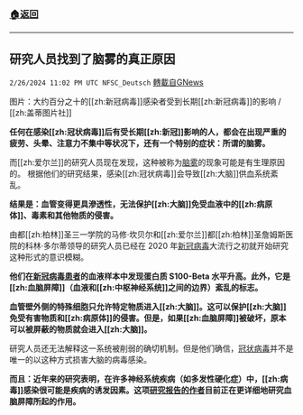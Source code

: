 ###  [:house:返回](README.md)
---


## 研究人员找到了脑雾的真正原因
`2/26/2024 11:02 PM UTC NFSC_Deutsch` [轉載自GNews](https://gnews.org/articles/2343409)

图片：大约百分之十的[[zh:新冠病毒]]感染者受到长期[[zh:新冠病毒]]的影响 / [[zh:盖蒂图片社]]

**任何在感染[[zh:冠状病毒]]后有受长期[[zh:新冠]]影响的人，都会在出现严重的疲劳、头晕、注意力不集中等状况下，还有一个特别的症状：所谓的脑雾。**


而[[zh:爱尔兰]]的研究人员现在发现，这种被称为[脑雾](https://www.bild.de/bild-plus/ratgeber/2023/ratgeber/bei-konzentrations-problemen-das-koennen-die-ursachen-fuer-hirnnebel-sein-85765594.bild.html)的现象可能是有生理原因的。 根据他们的研究结果，感染[[zh:冠状病毒]]会导致[[zh:大脑]]供血系统紊乱。


**结果是：血管变得更具滲透性，无法保护[[zh:大脑]]免受血液中的[[zh:病原体]]、毒素和其他物质的侵害。**


由都[[zh:柏林]]圣三一学院的马修·坎贝尔和[[zh:爱尔兰]]都[[zh:柏林]]圣詹姆斯医院的科林·多尔蒂领导的研究人员已经在 2020 年[新冠病毒](https://www.bild.de/news/corona/coronavirus/corona-69368756.bild.html)大流行之初就开始研究这种形式的意识模糊。


**他们在[新冠病毒患者](https://www.bild.de/bild-plus/ratgeber/2022/ratgeber/long-covid-studie-es-gibt-62-symptome-wie-haarausfall-und-heiserkeit-80815028.bild.html?t_ref=https%253A%252F%252Fwww.google.com%252F)的血液样本中发现蛋白质 S100-Beta 水平升高。此外，它是[[zh:血脑屏障]]（血液和[[zh:中枢神经系统]]之间的边界）紊乱的标志。**
  

**血管壁外侧的特殊细胞只允许特定物质进入[[zh:大脑]]。这可以保护[[zh:大脑]]免受有害物质和[[zh:病原体]]的侵害。但是，如果[[zh:血脑屏障]]被破坏，原本可以被屏蔽的物质就会进入[[zh:大脑]]。**


研究人员还无法解释这一系统被削弱的确切机制。但是他们确信，[冠状病毒](https://www.bild.de/ratgeber/2024/ratgeber/studienergebnis-im-check-ist-das-wirklich-der-grund-fuer-long-covid-86647068.bild.html)并不是唯一的以这种方式损害大脑的病毒感染。


**而且：近年来的研究表明，在许多神经系统疾病（如多发性硬化症）中，[[zh:病毒]]感染很可能是疾病的诱发因素。这项[研究报告的作者](https://www.nature.com/articles/s41593-024-01576-9)目前正在更详细地研究血脑屏障所起的作用。**
